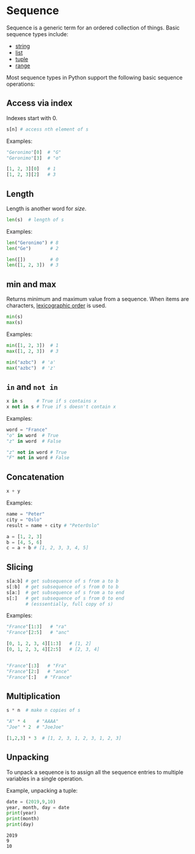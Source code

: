 # Sequence

Sequence is a generic term for an ordered collection of things. Basic sequence types include:

- [string](/string)
- [list](/list)
- [tuple](/tuple)
- [range](/range)

Most sequence types in Python support the following basic sequence operations:

## Access via index

Indexes start with 0.

```python
s[n] # access nth element of s
```

Examples:

```python
"Geronimo"[0]  # "G"
"Geronimo"[3]  # "o"

[1, 2, 3][0]   # 1
[1, 2, 3][2]   # 3
```

## Length

Length is another word for *size*.

```python
len(s)  # length of s
```

Examples:

```python
len("Geronimo") # 8
len("Ge")       # 2

len([])         # 0
len([1, 2, 3])  # 3
```

## min and max

Returns minimum and maximum value from a sequence. When items are characters, [lexicographic order](https://cs.quickref.dev/l/lexicographic-order) is used.

```python
min(s)
max(s)
```

Examples:

```python
min([1, 2, 3])  # 1
max([1, 2, 3])  # 3

min("azbc")  # 'a'
max("azbc")  # 'z'
```


## `in` and `not in`

```python
x in s     # True if s contains x
x not in s # True if s doesn't contain x
```

Examples:

```python
word = "France"
"o" in word  # True
"z" in word  # False

"z" not in word # True
"F" not in word # False
```

## Concatenation

```python
x + y
```

Examples:

```python
name = "Peter"
city = "Oslo"
result = name + city # "PeterOslo"

a = [1, 2, 3]
b = [4, 5, 6]
c = a + b # [1, 2, 3, 3, 4, 5]
```

## Slicing

```python
s[a:b] # get subsequence of s from a to b
s[:b]  # get subsequence of s from 0 to b
s[a:]  # get subsequence of s from a to end
s[:]   # get subsequence of s from 0 to end
       # (esssentially, full copy of s)

```

Examples:

```python
"France"[1:3]   # "ra"
"France"[2:5]   # "anc"

[0, 1, 2, 3, 4][1:3]   # [1, 2]
[0, 1, 2, 3, 4][2:5]   # [2, 3, 4]


"France"[:3]   # "Fra"
"France"[2:]   # "ance"
"France"[:]   # "France"
```

## Multiplication

```python
s * n  # make n copies of s
```

```python
"A" * 4    # "AAAA"
"Joe" * 2  # "JoeJoe"

[1,2,3] * 3  # [1, 2, 3, 1, 2, 3, 1, 2, 3]
```

## Unpacking

To unpack a sequence is to assign all the sequence entries to multiple variables in a single operation.

Example, unpacking a tuple:

```python
date = (2019,9,10)
year, month, day = date
print(year)
print(month)
print(day)
```

```output
2019
9
10
```
